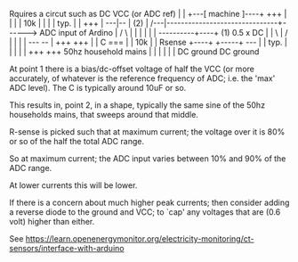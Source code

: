 Rquires a circut such as
                               DC VCC (or ADC ref)
                                 |
                                 |
  +---[ machine ]----+          +++
  |                  |          | |  10k
  |                  |          | |  typ.
  |                  |          +++
  |               ---|--         |                    (2)
  |              /---|--\-----------------------------+------> ADC input of Ardino
  |            / \   |  |        |                    |
  |           |   ----------+----+  (1) 0.5 x DC      |
  |            \     | /    |    |                    |
  |              --- --     |   +++                  +++
  |                  |  C  ===  | |  10k             | | Rsense
  +----+       +-----+     ---  | |  typ.            | |
       |       |            |   +++                  +++ 
    50hz household mains    |    |                    |
                            |    |                    |
                           DC ground               DC ground

At point 1 there is a bias/dc-offset voltage of half the VCC (or more accurately, of 
whatever is the reference frequency of ADC; i.e. the 'max' ADC level). The C is typically
around 10uF or so.

This results in, point 2, in a shape, typically the same sine of the 50hz
households mains, that sweeps around that middle.

R-sense is picked such that at maximum current; the voltage over it is 80%
or so of the half the total ADC range.

So at maximum current; the ADC input varies between 10% and 90% of the ADC range.

At lower currents this will be lower.

If there is a concern about much higher peak currents; then consider adding a 
reverse diode to the ground and VCC; to `cap' any voltages that are (0.6 volt)
higher than either.

See https://learn.openenergymonitor.org/electricity-monitoring/ct-sensors/interface-with-arduino

